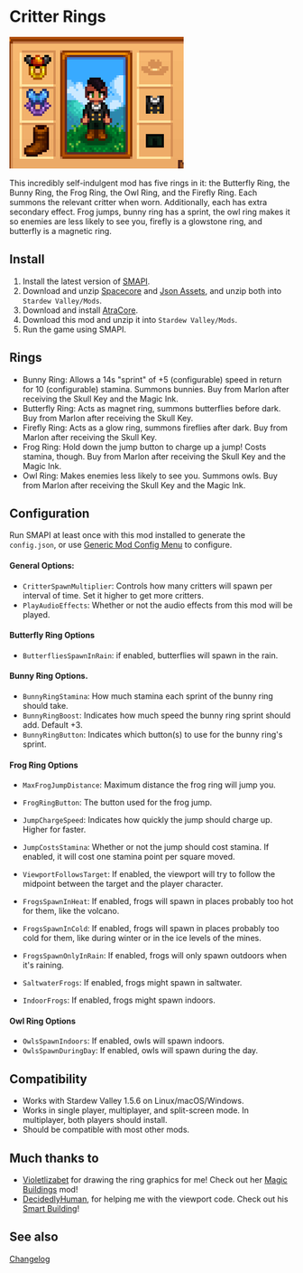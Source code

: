 Critter Rings
=================================

![Header image](docs/image.png)

This incredibly self-indulgent mod has five rings in it: the Butterfly Ring, the Bunny Ring, the Frog Ring, the Owl Ring, and the Firefly Ring. Each summons the relevant critter when worn. Additionally, each has extra secondary effect. Frog jumps, bunny ring has a sprint, the owl ring makes it so enemies are less likely to see you, firefly is a glowstone ring, and butterfly is a magnetic ring.

## Install

1. Install the latest version of [SMAPI](https://smapi.io).
2. Download and unzip [Spacecore](https://www.nexusmods.com/stardewvalley/mods/1348) and [Json Assets](https://www.nexusmods.com/stardewvalley/mods/1720), and unzip both into `Stardew Valley/Mods`.
2. Download and install [AtraCore](https://www.nexusmods.com/stardewvalley/mods/12932).
2. Download this mod and unzip it into `Stardew Valley/Mods`.
3. Run the game using SMAPI.

## Rings
* Bunny Ring: Allows a 14s "sprint" of +5 (configurable) speed in return for 10 (configurable) stamina. Summons bunnies. Buy from Marlon after receiving the Skull Key and the Magic Ink.
* Butterfly Ring: Acts as magnet ring, summons butterflies before dark. Buy from Marlon after receiving the Skull Key.
* Firefly Ring: Acts as a glow ring, summons fireflies after dark. Buy from Marlon after receiving the Skull Key.
* Frog Ring: Hold down the jump button to charge up a jump! Costs stamina, though. Buy from Marlon after receiving the Skull Key and the Magic Ink.
* Owl Ring: Makes enemies less likely to see you. Summons owls. Buy from Marlon after receiving the Skull Key and the Magic Ink.

## Configuration
Run SMAPI at least once with this mod installed to generate the `config.json`, or use [Generic Mod Config Menu](https://www.nexusmods.com/stardewvalley/mods/5098) to configure.

#### General Options:
* `CritterSpawnMultiplier`: Controls how many critters will spawn per interval of time. Set it higher to get more critters.
* `PlayAudioEffects`: Whether or not the audio effects from this mod will be played.

#### Butterfly Ring Options
* `ButterfliesSpawnInRain`: if enabled, butterflies will spawn in the rain.

#### Bunny Ring Options.
* `BunnyRingStamina`: How much stamina each sprint of the bunny ring should take.
* `BunnyRingBoost`: Indicates how much speed the bunny ring sprint should add. Default +3.
* `BunnyRingButton`: Indicates which button(s) to use for the bunny ring's sprint.

#### Frog Ring Options
* `MaxFrogJumpDistance`: Maximum distance the frog ring will jump you.
* `FrogRingButton`: The button used for the frog jump.
* `JumpChargeSpeed`: Indicates how quickly the jump should charge up. Higher for faster.
* `JumpCostsStamina`: Whether or not the jump should cost stamina. If enabled, it will cost one stamina point per square moved.
* `ViewportFollowsTarget`: If enabled, the viewport will try to follow the midpoint between the target and the player character.

* `FrogsSpawnInHeat`: If enabled, frogs will spawn in places probably too hot for them, like the volcano.
* `FrogsSpawnInCold`: If enabled, frogs will spawn in places probably too cold for them, like during winter or in the ice levels of the mines.
* `FrogsSpawnOnlyInRain`: If enabled, frogs will only spawn outdoors when it's raining.
* `SaltwaterFrogs`: If enabled, frogs might spawn in saltwater.
* `IndoorFrogs`: If enabled, frogs might spawn indoors.

#### Owl Ring Options

* `OwlsSpawnIndoors`: If enabled, owls will spawn indoors.
* `OwlsSpawnDuringDay`: If enabled, owls will spawn during the day.

## Compatibility

* Works with Stardew Valley 1.5.6 on Linux/macOS/Windows.
* Works in single player, multiplayer, and split-screen mode. In multiplayer, both players should install.
* Should be compatible with most other mods.

## Much thanks to
* [Violetlizabet](https://www.nexusmods.com/stardewvalley/users/120958053) for drawing the ring graphics for me! Check out her [Magic Buildings](https://www.nexusmods.com/stardewvalley/mods/10142) mod!
* [DecidedlyHuman](https://www.nexusmods.com/stardewvalley/users/79440738), for helping me with the viewport code. Check out his [Smart Building](https://www.nexusmods.com/stardewvalley/mods/11158)!

## See also

[Changelog](docs/changelog.md)
